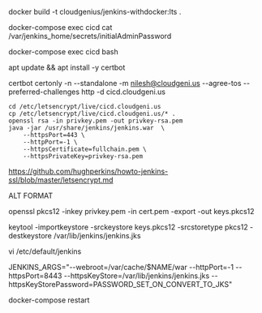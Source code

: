 docker build -t cloudgenius/jenkins-withdocker:lts .

docker-compose exec cicd cat /var/jenkins_home/secrets/initialAdminPassword

docker-compose exec cicd bash

apt update && apt install -y certbot

certbot certonly -n --standalone -m nilesh@cloudgeni.us --agree-tos --preferred-challenges http -d cicd.cloudgeni.us

    cd /etc/letsencrypt/live/cicd.cloudgeni.us
    cp /etc/letsencrypt/live/cicd.cloudgeni.us/* .
    openssl rsa -in privkey.pem -out privkey-rsa.pem
    java -jar /usr/share/jenkins/jenkins.war  \
        --httpsPort=443 \
        --httpPort=-1 \
        --httpsCertificate=fullchain.pem \
        --httpsPrivateKey=privkey-rsa.pem

https://github.com/hughperkins/howto-jenkins-ssl/blob/master/letsencrypt.md

ALT FORMAT

openssl pkcs12 -inkey privkey.pem -in cert.pem -export -out keys.pkcs12

keytool -importkeystore -srckeystore keys.pkcs12 -srcstoretype pkcs12 -destkeystore /var/lib/jenkins/jenkins.jks

vi /etc/default/jenkins

JENKINS_ARGS="--webroot=/var/cache/\$NAME/war --httpPort=-1 --httpsPort=8443 --httpsKeyStore=/var/lib/jenkins/jenkins.jks --httpsKeyStorePassword=PASSWORD_SET_ON_CONVERT_TO_JKS"

docker-compose restart
